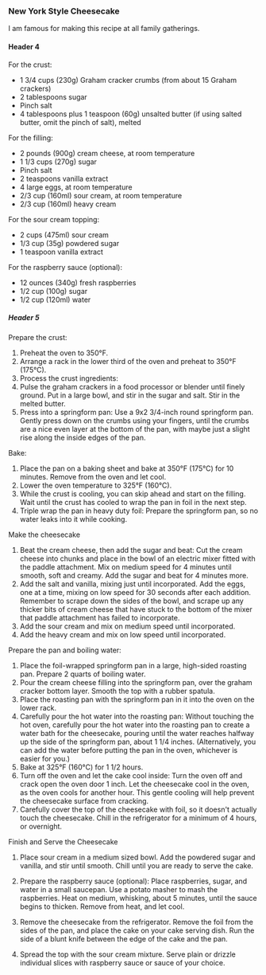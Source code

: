 ### New York Style Cheesecake

I am famous for making this recipe at all family gatherings.

#### Header 4

For the crust:

*	1 3/4 cups (230g) Graham cracker crumbs (from about 15 Graham crackers)
*	2 tablespoons sugar
*	Pinch salt
*	4 tablespoons plus 1 teaspoon (60g) unsalted butter (if using salted butter, omit the pinch of salt), melted

For the filling:

*	2 pounds (900g) cream cheese, at room temperature
*	1 1/3 cups (270g) sugar
*	Pinch salt
*	2 teaspoons vanilla extract
*	4 large eggs, at room temperature
*	2/3 cup (160ml) sour cream, at room temperature
*	2/3 cup (160ml) heavy cream

For the sour cream topping:

*	2 cups (475ml) sour cream
*	1/3 cup (35g) powdered sugar
*	1 teaspoon vanilla extract

For the raspberry sauce (optional):

*	12 ounces (340g) fresh raspberries
*	1/2 cup (100g) sugar
*	1/2 cup (120ml) water

##### Header 5

Prepare the crust:

1. Preheat the oven to 350°F.
2. Arrange a rack in the lower third of the oven and preheat to 350°F (175°C).
3. Process the crust ingredients:
4. Pulse the graham crackers in a food processor or blender until finely ground. Put in a large bowl, and stir in the sugar and salt. Stir in the melted butter.
5. Press into a springform pan: Use a 9x2 3/4-inch round springform pan. Gently press down on the crumbs using your fingers, until the crumbs are a nice even layer at the bottom of the pan, with maybe just a slight rise along the inside edges of the pan.

Bake:

1. Place the pan on a baking sheet and bake at 350°F (175°C) for 10 minutes. Remove from the oven and let cool.
2. Lower the oven temperature to 325°F (160°C).
3. While the crust is cooling, you can skip ahead and start on the filling. Wait until the crust has cooled to wrap the pan in foil in the next step.
4. Triple wrap the pan in heavy duty foil: Prepare the springform pan, so no water leaks into it while cooking.

Make the cheesecake

1. Beat the cream cheese, then add the sugar and beat: Cut the cream cheese into chunks and place in the bowl of an electric mixer fitted with the paddle attachment. Mix on medium speed for 4 minutes until smooth, soft and creamy. Add the sugar and beat for 4 minutes more.
2. Add the salt and vanilla, mixing just until incorporated. Add the eggs, one at a time, mixing on low speed for 30 seconds after each addition. Remember to scrape down the sides of the bowl, and scrape up any thicker bits of cream cheese that have stuck to the bottom of the mixer that paddle attachment has failed to incorporate.
3. Add the sour cream and mix on medium speed until incorporated.  
4. Add the heavy cream and mix on low speed until incorporated.

Prepare the pan and boiling water:

1. Place the foil-wrapped springform pan in a large, high-sided roasting pan. Prepare 2 quarts of boiling water.
2. Pour the cream cheese filling into the springform pan, over the graham cracker bottom layer. Smooth the top with a rubber spatula.
3. Place the roasting pan with the springform pan in it into the oven on the lower rack.
4. Carefully pour the hot water into the roasting pan: Without touching the hot oven, carefully pour the hot water into the roasting pan to create a water bath for the cheesecake, pouring until the water reaches halfway up the side of the springform pan, about 1 1/4 inches. (Alternatively, you can add the water before putting the pan in the oven, whichever is easier for you.)
5. Bake at 325°F (160°C) for 1 1/2 hours.
6. Turn off the oven and let the cake cool inside: Turn the oven off and crack open the oven door 1 inch. Let the cheesecake cool in the oven, as the oven cools for another hour. This gentle cooling will help prevent the cheesecake surface from cracking.
7. Carefully cover the top of the cheesecake with foil, so it doesn't actually touch the cheesecake. Chill in the refrigerator for a minimum of 4 hours, or overnight.

Finish and Serve the Cheesecake

1. Place sour cream in a medium sized bowl. Add the powdered sugar and vanilla, and stir until smooth. Chill until you are ready to serve the cake.

2. Prepare the raspberry sauce (optional): Place raspberries, sugar, and water in a small saucepan. Use a potato masher to mash the raspberries. Heat on medium, whisking, about 5 minutes, until the sauce begins to thicken. Remove from heat, and let cool.
3. Remove the cheesecake from the refrigerator. Remove the foil from the sides of the pan, and place the cake on your cake serving dish. Run the side of a blunt knife between the edge of the cake and the pan.
4. Spread the top with the sour cream mixture. Serve plain or drizzle individual slices with raspberry sauce or sauce of your choice.